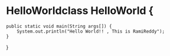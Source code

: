 # HelloWorldclass HelloWorld {
    public static void main(String args[]) {
        System.out.println("Hello World!! , This is RamiReddy");
    }
}
